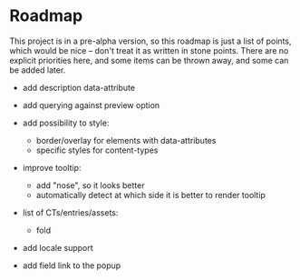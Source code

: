 # Roadmap

This project is in a pre-alpha version, so this roadmap is just a list of points, which would be nice – don't treat it as written in stone points.
There are no explicit priorities here, and some items can be thrown away, and some can be added later.

- add description data-attribute
- add querying against preview option
- add possibility to style:
  - border/overlay for elements with data-attributes
  - specific styles for content-types
- improve tooltip:
  - add "nose", so it looks better
  - automatically detect at which side it is better to render tooltip
- list of CTs/entries/assets:
  - fold
- add locale support

- add field link to the popup

